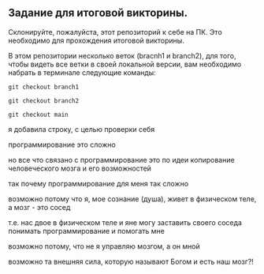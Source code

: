 ## Задание для итоговой викторины.

Склонируйте, пожалуйста, этот репозиторий к себе на ПК. 
Это необходимо для прохождения итоговой викторины.

В этом репозитории несколько веток (bracnh1 и branch2), для того, чтобы видеть все ветки в своей локальной версии, вам необходимо набрать в терминале следующие команды:

 ``` git checkout branch1 ```
 
 ``` git checkout branch2 ```
 
 ``` git checkout main ```
 
я добавила строку, с целью проверки себя

программирование это сложно

но все что связано с программирование это по идеи копирование человеческого мозга и его возможностей

так почему программирование для меня так сложно

возможно потому что я, мое сознание (душа), живет в физическом теле, а мозг - это сосед

т.е. нас двое в физическом теле и яне могу заставить своего соседа понимать программирование и помогать мне

возможно потому, что не я управляю мозгом, а он мной

возможно та внешняя сила, которую называют Богом и есть наш мозг?!
